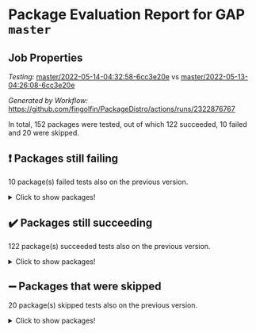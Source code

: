 # Package Evaluation Report for GAP `master`

## Job Properties

*Testing:* [master/2022-05-14-04:32:58-6cc3e20e](https://github.com/fingolfin/PackageDistro/blob/data/reports/master/2022-05-14-04:32:58-6cc3e20e) vs [master/2022-05-13-04:26:08-6cc3e20e](https://github.com/fingolfin/PackageDistro/blob/data/reports/master/2022-05-13-04:26:08-6cc3e20e)

*Generated by Workflow:* https://github.com/fingolfin/PackageDistro/actions/runs/2322876767

In total, 152 packages were tested, out of which 122 succeeded, 10 failed and 20 were skipped.

## :exclamation: Packages still failing

10 package(s) failed tests also on the previous version.
<details><summary>Click to show packages!</summary>
- fining 1.4.1 [(failure)](https://github.com/fingolfin/PackageDistro/runs/6432396540?check_suite_focus=true)
- francy 1.2.4 [(failure)](https://github.com/fingolfin/PackageDistro/runs/6432396683?check_suite_focus=true)
- hap 1.39 [(failure)](https://github.com/fingolfin/PackageDistro/runs/6432396932?check_suite_focus=true)
- normalizinterface 1.3.2 [(failure)](https://github.com/fingolfin/PackageDistro/runs/6432397797?check_suite_focus=true)
- packagemanager 1.2 [(failure)](https://github.com/fingolfin/PackageDistro/runs/6432397928?check_suite_focus=true)
- rcwa 4.6.4 [(failure)](https://github.com/fingolfin/PackageDistro/runs/6432398100?check_suite_focus=true)
- recog 1.3.2 [(failure)](https://github.com/fingolfin/PackageDistro/runs/6432398136?check_suite_focus=true)
- semigroups 4.0.0 [(failure)](https://github.com/fingolfin/PackageDistro/runs/6432398262?check_suite_focus=true)
- transgrp 3.6.1 [(failure)](https://github.com/fingolfin/PackageDistro/runs/6432398541?check_suite_focus=true)
- ugaly 4.0.2 [(failure)](https://github.com/fingolfin/PackageDistro/runs/6432398566?check_suite_focus=true)
</details>

## :heavy_check_mark: Packages still succeeding

122 package(s) succeeded tests also on the previous version.
<details><summary>Click to show packages!</summary>
- ace 5.4 [(success)](https://github.com/fingolfin/PackageDistro/runs/6432395486?check_suite_focus=true)
- aclib 1.3.2 [(success)](https://github.com/fingolfin/PackageDistro/runs/6432395500?check_suite_focus=true)
- agt 0.2 [(success)](https://github.com/fingolfin/PackageDistro/runs/6432395512?check_suite_focus=true)
- alnuth 3.2.1 [(success)](https://github.com/fingolfin/PackageDistro/runs/6432395529?check_suite_focus=true)
- anupq 3.2.6 [(success)](https://github.com/fingolfin/PackageDistro/runs/6432395546?check_suite_focus=true)
- atlasrep 2.1.2 [(success)](https://github.com/fingolfin/PackageDistro/runs/6432395564?check_suite_focus=true)
- autodoc 2022.03.10 [(success)](https://github.com/fingolfin/PackageDistro/runs/6432395578?check_suite_focus=true)
- automata 1.15 [(success)](https://github.com/fingolfin/PackageDistro/runs/6432395597?check_suite_focus=true)
- automgrp 1.3.2 [(success)](https://github.com/fingolfin/PackageDistro/runs/6432395616?check_suite_focus=true)
- autpgrp 1.10.2 [(success)](https://github.com/fingolfin/PackageDistro/runs/6432395634?check_suite_focus=true)
- cap 2022.05-01 [(success)](https://github.com/fingolfin/PackageDistro/runs/6432395654?check_suite_focus=true)
- caratinterface 2.3.3 [(success)](https://github.com/fingolfin/PackageDistro/runs/6432395671?check_suite_focus=true)
- cddinterface 2020.06.24 [(success)](https://github.com/fingolfin/PackageDistro/runs/6432395690?check_suite_focus=true)
- circle 1.6.5 [(success)](https://github.com/fingolfin/PackageDistro/runs/6432395703?check_suite_focus=true)
- cohomolo 1.6.10 [(success)](https://github.com/fingolfin/PackageDistro/runs/6432395720?check_suite_focus=true)
- congruence 1.2.4 [(success)](https://github.com/fingolfin/PackageDistro/runs/6432395747?check_suite_focus=true)
- corelg 1.56 [(success)](https://github.com/fingolfin/PackageDistro/runs/6432395764?check_suite_focus=true)
- crime 1.6 [(success)](https://github.com/fingolfin/PackageDistro/runs/6432395803?check_suite_focus=true)
- crisp 1.4.5 [(success)](https://github.com/fingolfin/PackageDistro/runs/6432395831?check_suite_focus=true)
- crypting 0.10 [(success)](https://github.com/fingolfin/PackageDistro/runs/6432395867?check_suite_focus=true)
- cryst 4.1.24 [(success)](https://github.com/fingolfin/PackageDistro/runs/6432395937?check_suite_focus=true)
- crystcat 1.1.9 [(success)](https://github.com/fingolfin/PackageDistro/runs/6432395977?check_suite_focus=true)
- ctbllib 1.3.4 [(success)](https://github.com/fingolfin/PackageDistro/runs/6432396019?check_suite_focus=true)
- cubefree 1.19 [(success)](https://github.com/fingolfin/PackageDistro/runs/6432396066?check_suite_focus=true)
- curlinterface 2.2.2 [(success)](https://github.com/fingolfin/PackageDistro/runs/6432396117?check_suite_focus=true)
- cvec 2.7.5 [(success)](https://github.com/fingolfin/PackageDistro/runs/6432396158?check_suite_focus=true)
- datastructures 0.2.7 [(success)](https://github.com/fingolfin/PackageDistro/runs/6432396197?check_suite_focus=true)
- deepthought 1.0.5 [(success)](https://github.com/fingolfin/PackageDistro/runs/6432396249?check_suite_focus=true)
- design 1.7 [(success)](https://github.com/fingolfin/PackageDistro/runs/6432396292?check_suite_focus=true)
- difsets 2.3.1 [(success)](https://github.com/fingolfin/PackageDistro/runs/6432396329?check_suite_focus=true)
- digraphs 1.5.2 [(success)](https://github.com/fingolfin/PackageDistro/runs/6432396359?check_suite_focus=true)
- edim 1.3.5 [(success)](https://github.com/fingolfin/PackageDistro/runs/6432396392?check_suite_focus=true)
- example 4.3.1 [(success)](https://github.com/fingolfin/PackageDistro/runs/6432396426?check_suite_focus=true)
- factint 1.6.3 [(success)](https://github.com/fingolfin/PackageDistro/runs/6432396452?check_suite_focus=true)
- ferret 1.0.7 [(success)](https://github.com/fingolfin/PackageDistro/runs/6432396475?check_suite_focus=true)
- fga 1.4.0 [(success)](https://github.com/fingolfin/PackageDistro/runs/6432396510?check_suite_focus=true)
- float 1.0.3 [(success)](https://github.com/fingolfin/PackageDistro/runs/6432396565?check_suite_focus=true)
- format 1.4.3 [(success)](https://github.com/fingolfin/PackageDistro/runs/6432396584?check_suite_focus=true)
- forms 1.2.7 [(success)](https://github.com/fingolfin/PackageDistro/runs/6432396598?check_suite_focus=true)
- fplsa 1.2.5 [(success)](https://github.com/fingolfin/PackageDistro/runs/6432396622?check_suite_focus=true)
- fr 2.4.8 [(success)](https://github.com/fingolfin/PackageDistro/runs/6432396654?check_suite_focus=true)
- fwtree 1.3 [(success)](https://github.com/fingolfin/PackageDistro/runs/6432396717?check_suite_focus=true)
- gbnp 1.0.5 [(success)](https://github.com/fingolfin/PackageDistro/runs/6432396740?check_suite_focus=true)
- generalizedmorphismsforcap 2022.03-03 [(success)](https://github.com/fingolfin/PackageDistro/runs/6432396752?check_suite_focus=true)
- genss 1.6.6 [(success)](https://github.com/fingolfin/PackageDistro/runs/6432396779?check_suite_focus=true)
- gradedringforhomalg 2022.03-01 [(success)](https://github.com/fingolfin/PackageDistro/runs/6432396806?check_suite_focus=true)
- grape 4.8.5 [(success)](https://github.com/fingolfin/PackageDistro/runs/6432396822?check_suite_focus=true)
- groupoids 1.69 [(success)](https://github.com/fingolfin/PackageDistro/runs/6432396862?check_suite_focus=true)
- grpconst 2.6.2 [(success)](https://github.com/fingolfin/PackageDistro/runs/6432396878?check_suite_focus=true)
- guarana 0.96.3 [(success)](https://github.com/fingolfin/PackageDistro/runs/6432396895?check_suite_focus=true)
- guava 3.16 [(success)](https://github.com/fingolfin/PackageDistro/runs/6432396905?check_suite_focus=true)
- hapcryst 0.1.14 [(success)](https://github.com/fingolfin/PackageDistro/runs/6432396948?check_suite_focus=true)
- hecke 1.5.3 [(success)](https://github.com/fingolfin/PackageDistro/runs/6432396964?check_suite_focus=true)
- help 3.5 [(success)](https://github.com/fingolfin/PackageDistro/runs/6432396979?check_suite_focus=true)
- idrel 2.43 [(success)](https://github.com/fingolfin/PackageDistro/runs/6432396990?check_suite_focus=true)
- images 1.3.1 [(success)](https://github.com/fingolfin/PackageDistro/runs/6432397003?check_suite_focus=true)
- intpic 0.2.4 [(success)](https://github.com/fingolfin/PackageDistro/runs/6432397019?check_suite_focus=true)
- io 4.7.2 [(success)](https://github.com/fingolfin/PackageDistro/runs/6432397029?check_suite_focus=true)
- irredsol 1.4.3 [(success)](https://github.com/fingolfin/PackageDistro/runs/6432397047?check_suite_focus=true)
- json 2.1.0 [(success)](https://github.com/fingolfin/PackageDistro/runs/6432397069?check_suite_focus=true)
- jupyterkernel 1.4.1 [(success)](https://github.com/fingolfin/PackageDistro/runs/6432397090?check_suite_focus=true)
- jupyterviz 1.5.1 [(success)](https://github.com/fingolfin/PackageDistro/runs/6432397110?check_suite_focus=true)
- kan 1.34 [(success)](https://github.com/fingolfin/PackageDistro/runs/6432397174?check_suite_focus=true)
- kbmag 1.5.9 [(success)](https://github.com/fingolfin/PackageDistro/runs/6432397215?check_suite_focus=true)
- laguna 3.9.5 [(success)](https://github.com/fingolfin/PackageDistro/runs/6432397277?check_suite_focus=true)
- liealgdb 2.2.1 [(success)](https://github.com/fingolfin/PackageDistro/runs/6432397329?check_suite_focus=true)
- liepring 2.6 [(success)](https://github.com/fingolfin/PackageDistro/runs/6432397374?check_suite_focus=true)
- liering 2.4.2 [(success)](https://github.com/fingolfin/PackageDistro/runs/6432397424?check_suite_focus=true)
- linearalgebraforcap 2022.04-02 [(success)](https://github.com/fingolfin/PackageDistro/runs/6432397469?check_suite_focus=true)
- loops 3.4.1 [(success)](https://github.com/fingolfin/PackageDistro/runs/6432397488?check_suite_focus=true)
- lpres 1.0.3 [(success)](https://github.com/fingolfin/PackageDistro/runs/6432397510?check_suite_focus=true)
- majoranaalgebras 1.4 [(success)](https://github.com/fingolfin/PackageDistro/runs/6432397535?check_suite_focus=true)
- mapclass 1.4.5 [(success)](https://github.com/fingolfin/PackageDistro/runs/6432397555?check_suite_focus=true)
- matgrp 0.64 [(success)](https://github.com/fingolfin/PackageDistro/runs/6432397577?check_suite_focus=true)
- modisom 2.5.2 [(success)](https://github.com/fingolfin/PackageDistro/runs/6432397611?check_suite_focus=true)
- modulepresentationsforcap 2022.03-02 [(success)](https://github.com/fingolfin/PackageDistro/runs/6432397643?check_suite_focus=true)
- monoidalcategories 2022.04-04 [(success)](https://github.com/fingolfin/PackageDistro/runs/6432397671?check_suite_focus=true)
- nconvex 2020.11-04 [(success)](https://github.com/fingolfin/PackageDistro/runs/6432397697?check_suite_focus=true)
- nilmat 1.4.1 [(success)](https://github.com/fingolfin/PackageDistro/runs/6432397732?check_suite_focus=true)
- nock 1.5 [(success)](https://github.com/fingolfin/PackageDistro/runs/6432397764?check_suite_focus=true)
- nq 2.5.8 [(success)](https://github.com/fingolfin/PackageDistro/runs/6432397826?check_suite_focus=true)
- numericalsgps 1.3.0 [(success)](https://github.com/fingolfin/PackageDistro/runs/6432397861?check_suite_focus=true)
- openmath 11.5.1 [(success)](https://github.com/fingolfin/PackageDistro/runs/6432397888?check_suite_focus=true)
- orb 4.8.4 [(success)](https://github.com/fingolfin/PackageDistro/runs/6432397913?check_suite_focus=true)
- patternclass 2.4.2 [(success)](https://github.com/fingolfin/PackageDistro/runs/6432397945?check_suite_focus=true)
- permut 2.0.4 [(success)](https://github.com/fingolfin/PackageDistro/runs/6432397964?check_suite_focus=true)
- polenta 1.3.10 [(success)](https://github.com/fingolfin/PackageDistro/runs/6432397987?check_suite_focus=true)
- polymaking 0.8.6 [(success)](https://github.com/fingolfin/PackageDistro/runs/6432398004?check_suite_focus=true)
- primgrp 3.4.1 [(success)](https://github.com/fingolfin/PackageDistro/runs/6432398014?check_suite_focus=true)
- profiling 2.5.0 [(success)](https://github.com/fingolfin/PackageDistro/runs/6432398026?check_suite_focus=true)
- qpa 1.33 [(success)](https://github.com/fingolfin/PackageDistro/runs/6432398046?check_suite_focus=true)
- quagroup 1.8.3 [(success)](https://github.com/fingolfin/PackageDistro/runs/6432398068?check_suite_focus=true)
- radiroot 2.9 [(success)](https://github.com/fingolfin/PackageDistro/runs/6432398085?check_suite_focus=true)
- rds 1.8 [(success)](https://github.com/fingolfin/PackageDistro/runs/6432398118?check_suite_focus=true)
- repndecomp 1.2.1 [(success)](https://github.com/fingolfin/PackageDistro/runs/6432398159?check_suite_focus=true)
- repsn 3.1.0 [(success)](https://github.com/fingolfin/PackageDistro/runs/6432398183?check_suite_focus=true)
- resclasses 4.7.2 [(success)](https://github.com/fingolfin/PackageDistro/runs/6432398209?check_suite_focus=true)
- scscp 2.3.1 [(success)](https://github.com/fingolfin/PackageDistro/runs/6432398241?check_suite_focus=true)
- sglppow 2.2 [(success)](https://github.com/fingolfin/PackageDistro/runs/6432398285?check_suite_focus=true)
- sgpviz 0.999.5 [(success)](https://github.com/fingolfin/PackageDistro/runs/6432398309?check_suite_focus=true)
- simpcomp 2.1.14 [(success)](https://github.com/fingolfin/PackageDistro/runs/6432398331?check_suite_focus=true)
- singular 2020.12.18 [(success)](https://github.com/fingolfin/PackageDistro/runs/6432398348?check_suite_focus=true)
- sla 1.5.3 [(success)](https://github.com/fingolfin/PackageDistro/runs/6432398367?check_suite_focus=true)
- smallgrp 1.5 [(success)](https://github.com/fingolfin/PackageDistro/runs/6432398386?check_suite_focus=true)
- smallsemi 0.6.13 [(success)](https://github.com/fingolfin/PackageDistro/runs/6432398405?check_suite_focus=true)
- sonata 2.9.4 [(success)](https://github.com/fingolfin/PackageDistro/runs/6432398416?check_suite_focus=true)
- sophus 1.25 [(success)](https://github.com/fingolfin/PackageDistro/runs/6432398428?check_suite_focus=true)
- spinsym 1.5.2 [(success)](https://github.com/fingolfin/PackageDistro/runs/6432398444?check_suite_focus=true)
- symbcompcc 1.3.2 [(success)](https://github.com/fingolfin/PackageDistro/runs/6432398453?check_suite_focus=true)
- thelma 1.3 [(success)](https://github.com/fingolfin/PackageDistro/runs/6432398475?check_suite_focus=true)
- tomlib 1.2.9 [(success)](https://github.com/fingolfin/PackageDistro/runs/6432398498?check_suite_focus=true)
- toric 1.9.5 [(success)](https://github.com/fingolfin/PackageDistro/runs/6432398518?check_suite_focus=true)
- unipot 1.5 [(success)](https://github.com/fingolfin/PackageDistro/runs/6432398588?check_suite_focus=true)
- unitlib 4.1.0 [(success)](https://github.com/fingolfin/PackageDistro/runs/6432398616?check_suite_focus=true)
- utils 0.72 [(success)](https://github.com/fingolfin/PackageDistro/runs/6432398636?check_suite_focus=true)
- uuid 0.7 [(success)](https://github.com/fingolfin/PackageDistro/runs/6432398649?check_suite_focus=true)
- walrus 0.9991 [(success)](https://github.com/fingolfin/PackageDistro/runs/6432398667?check_suite_focus=true)
- wedderga 4.10.2 [(success)](https://github.com/fingolfin/PackageDistro/runs/6432398683?check_suite_focus=true)
- xmod 2.88 [(success)](https://github.com/fingolfin/PackageDistro/runs/6432398706?check_suite_focus=true)
- xmodalg 1.22 [(success)](https://github.com/fingolfin/PackageDistro/runs/6432398729?check_suite_focus=true)
- yangbaxter 0.10.0 [(success)](https://github.com/fingolfin/PackageDistro/runs/6432398772?check_suite_focus=true)
- zeromqinterface 0.13 [(success)](https://github.com/fingolfin/PackageDistro/runs/6432398817?check_suite_focus=true)
</details>

## :heavy_minus_sign: Packages that were skipped

20 package(s) skipped tests also on the previous version.
<details><summary>Click to show packages!</summary>
- 4ti2interface 2022.03-01 [(skipped)](https://github.com/fingolfin/PackageDistro/runs/6432365764?check_suite_focus=true)
- browse 1.8.14 [(skipped)](https://github.com/fingolfin/PackageDistro/runs/6432365764?check_suite_focus=true)
- examplesforhomalg 2022.03-01 [(skipped)](https://github.com/fingolfin/PackageDistro/runs/6432365764?check_suite_focus=true)
- gapdoc 1.6.5 [(skipped)](https://github.com/fingolfin/PackageDistro/runs/6432365764?check_suite_focus=true)
- gauss 2022.03-01 [(skipped)](https://github.com/fingolfin/PackageDistro/runs/6432365764?check_suite_focus=true)
- gaussforhomalg 2022.03-01 [(skipped)](https://github.com/fingolfin/PackageDistro/runs/6432365764?check_suite_focus=true)
- gradedmodules 2022.03-01 [(skipped)](https://github.com/fingolfin/PackageDistro/runs/6432365764?check_suite_focus=true)
- homalg 2022.03-01 [(skipped)](https://github.com/fingolfin/PackageDistro/runs/6432365764?check_suite_focus=true)
- homalgtocas 2022.03-01 [(skipped)](https://github.com/fingolfin/PackageDistro/runs/6432365764?check_suite_focus=true)
- io_forhomalg 2022.03-01 [(skipped)](https://github.com/fingolfin/PackageDistro/runs/6432365764?check_suite_focus=true)
- itc 1.5.1 [(skipped)](https://github.com/fingolfin/PackageDistro/runs/6432365764?check_suite_focus=true)
- localizeringforhomalg 2022.03-01 [(skipped)](https://github.com/fingolfin/PackageDistro/runs/6432365764?check_suite_focus=true)
- matricesforhomalg 2022.04-01 [(skipped)](https://github.com/fingolfin/PackageDistro/runs/6432365764?check_suite_focus=true)
- modules 2022.03-01 [(skipped)](https://github.com/fingolfin/PackageDistro/runs/6432365764?check_suite_focus=true)
- polycyclic 2.16 [(skipped)](https://github.com/fingolfin/PackageDistro/runs/6432365764?check_suite_focus=true)
- ringsforhomalg 2022.04-01 [(skipped)](https://github.com/fingolfin/PackageDistro/runs/6432365764?check_suite_focus=true)
- sco 2022.03-01 [(skipped)](https://github.com/fingolfin/PackageDistro/runs/6432365764?check_suite_focus=true)
- toolsforhomalg 2022.04-03 [(skipped)](https://github.com/fingolfin/PackageDistro/runs/6432365764?check_suite_focus=true)
- toricvarieties 2022.03.23 [(skipped)](https://github.com/fingolfin/PackageDistro/runs/6432365764?check_suite_focus=true)
- xgap 4.31 [(skipped)](https://github.com/fingolfin/PackageDistro/runs/6432365764?check_suite_focus=true)
</details>

